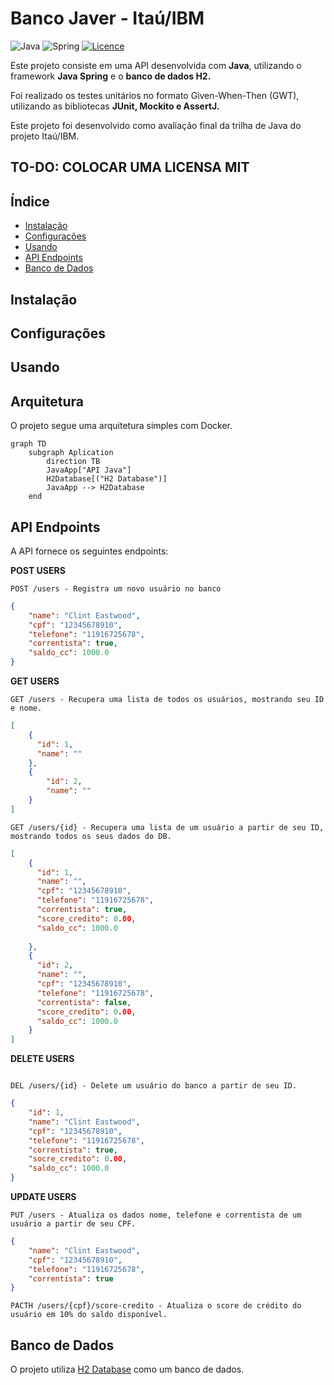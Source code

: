 # Banco Javer - Itaú/IBM

![Java](https://img.shields.io/badge/java-%23ED8B00.svg?style=for-the-badge&logo=openjdk&logoColor=white)
![Spring](https://img.shields.io/badge/spring-%236DB33F.svg?style=for-the-badge&logo=spring&logoColor=white)
[![Licence](https://img.shields.io/github/license/Ileriayo/markdown-badges?style=for-the-badge)](./LICENSE)

Este projeto consiste em uma API desenvolvida com **Java**, utilizando o framework **Java Spring** e o **banco de dados H2.**

Foi realizado os testes unitários no formato Given-When-Then (GWT), utilizando as bibliotecas **JUnit, Mockito e AssertJ.**

Este projeto foi desenvolvido como avaliação final da trilha de Java do projeto Itaú/IBM.

## TO-DO: COLOCAR UMA LICENSA MIT

## Índice

- [Instalação](#instalação)
- [Configurações](#configurações)
- [Usando](#usando)
- [API Endpoints](#api-endpoints)
- [Banco de Dados](#banco-de-dados)

## Instalação

## Configurações

## Usando

## Arquitetura

O projeto segue uma arquitetura simples com Docker.

```mermaid
graph TD
    subgraph Aplication
        direction TB
        JavaApp["API Java"]
        H2Database[("H2 Database")]
        JavaApp --> H2Database
    end
```

## API Endpoints
A API fornece os seguintes endpoints:

**POST USERS**

```text
POST /users - Registra um novo usuário no banco
```

```json
{
    "name": "Clint Eastwood",
    "cpf": "12345678910",
    "telefone": "11916725678",
    "correntista": true,
    "saldo_cc": 1000.0
}
```

**GET USERS**

```text
GET /users - Recupera uma lista de todos os usuários, mostrando seu ID e nome.
```

```json
[
    {
      "id": 1,
      "name": ""
    },
    {
        "id": 2,
        "name": ""
    }
]
```

```text
GET /users/{id} - Recupera uma lista de um usuário a partir de seu ID, mostrando todos os seus dados do DB.
```

```json
[
    {
      "id": 1,
      "name": "",
      "cpf": "12345678910",
      "telefone": "11916725678",
      "correntista": true,
      "score_credito": 0.00,
      "saldo_cc": 1000.0
      
    },
    {
      "id": 2,
      "name": "",
      "cpf": "12345678910",
      "telefone": "11916725678",
      "correntista": false,
      "score_credito": 0.00,
      "saldo_cc": 1000.0
    }
]
```

**DELETE USERS**

```text

DEL /users/{id} - Delete um usuário do banco a partir de seu ID.
```

```json
{
    "id": 1,
    "name": "Clint Eastwood",
    "cpf": "12345678910",
    "telefone": "11916725678",
    "correntista": true,
    "socre_credito": 0.00,
    "saldo_cc": 1000.0
}
```

**UPDATE USERS**

```text
PUT /users - Atualiza os dados nome, telefone e correntista de um usuário a partir de seu CPF.
```

```json
{
    "name": "Clint Eastwood",
    "cpf": "12345678910",
    "telefone": "11916725678",
    "correntista": true
}
```

```text
PACTH /users/{cpf}/score-credito - Atualiza o score de crédito do usuário em 10% do saldo disponível.
```

## Banco de Dados

O projeto utiliza [H2 Database](https://www.h2database.com/html/tutorial.html) como um banco de dados.
